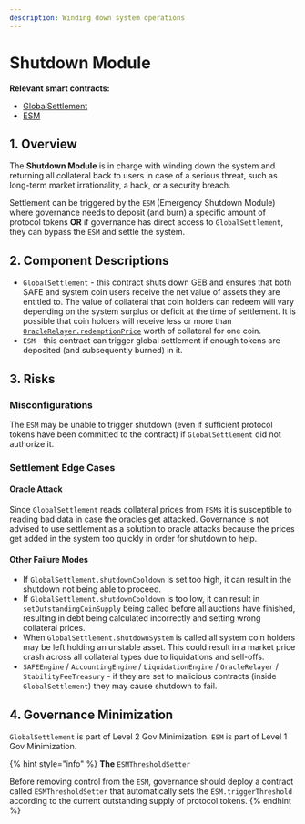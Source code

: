 ```yaml
---
description: Winding down system operations
---
```


# Shutdown Module

**Relevant smart contracts:**

* [GlobalSettlement](https://github.com/reflexer-labs/geb/blob/master/src/single/GlobalSettlement.sol)
* [ESM](https://github.com/reflexer-labs/esm/blob/master/src/ESM.sol)

## 1. Overview

The **Shutdown Module** is in charge with winding down the system and returning all collateral back to users in case of a serious threat, such as long-term market irrationality, a hack, or a security breach.

Settlement can be triggered by the `ESM` (Emergency Shutdown Module) where governance needs to deposit (and burn) a specific amount of protocol tokens **OR** if governance has direct access to `GlobalSettlement`, they can bypass the `ESM` and settle the system.

## 2. Component Descriptions

* `GlobalSettlement` - this contract shuts down GEB and ensures that both SAFE and system coin users receive the net value of assets they are entitled to. The value of collateral that coin holders can redeem will vary depending on the system surplus or deficit at the time of settlement. It is possible that coin holders will receive less or more than [`OracleRelayer.redemptionPrice`](/system-contracts/oracle-module/oracle-relayer) worth of collateral for one coin.
* `ESM` - this contract can trigger global settlement if enough tokens are deposited (and subsequently burned) in it.

## 3. Risks

### Misconfigurations <a href="#authorization-misconfigurations" id="authorization-misconfigurations"></a>

The `ESM` may be unable to trigger shutdown (even if sufficient protocol tokens have been committed to the contract) if `GlobalSettlement` did not authorize it.

### Settlement Edge Cases

#### Oracle Attack <a href="#critical-failure-modes" id="critical-failure-modes"></a>

Since `GlobalSettlement` reads collateral prices from `FSM`s it is susceptible to reading bad data in case the oracles get attacked. Governance is not advised to use settlement as a solution to oracle attacks because the prices get added in the system too quickly in order for shutdown to help.

#### Other Failure Modes <a href="#critical-failure-modes" id="critical-failure-modes"></a>

* If `GlobalSettlement.shutdownCooldown` is set too high, it can result in the shutdown not being able to proceed.
* If `GlobalSettlement.shutdownCooldown` is too low, it can result in `setOutstandingCoinSupply` being called before all auctions have finished, resulting in debt being calculated incorrectly and setting wrong collateral prices.
* When `GlobalSettlement.shutdownSystem` is called all system coin holders may be left holding an unstable asset. This could result in a market price crash across all collateral types due to liquidations and sell-offs.
* `SAFEEngine` / `AccountingEngine` / `LiquidationEngine` / `OracleRelayer` / `StabilityFeeTreasury` - if they are set to malicious contracts (inside `GlobalSettlement`) they may cause shutdown to fail.

## 4. Governance Minimization

`GlobalSettlement` is part of Level 2 Gov Minimization. `ESM` is part of Level 1 Gov Minimization.

{% hint style="info" %}
**The** `ESMThresholdSetter`&#x20;

Before removing control from the `ESM`, governance should deploy a contract called `ESMThresholdSetter` that automatically sets the `ESM.triggerThreshold` according to the current outstanding supply of protocol tokens.
{% endhint %}
